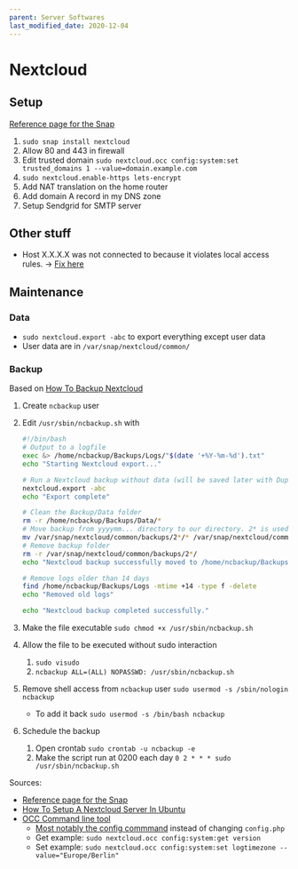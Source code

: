 ```yaml
---
parent: Server Softwares
last_modified_date: 2020-12-04
---
```


# Nextcloud

## Setup

[Reference page for the Snap](https://github.com/nextcloud/nextcloud-snap)

1. `sudo snap install nextcloud`
1. Allow 80 and 443 in firewall
1. Edit trusted domain `sudo nextcloud.occ config:system:set trusted_domains 1 --value=domain.example.com`
1. `sudo nextcloud.enable-https lets-encrypt`
1. Add NAT translation on the home router
1. Add domain A record in my DNS zone
1. Setup Sendgrid for SMTP server

## Other stuff

* Host X.X.X.X was not connected to because it violates local access rules. -> [Fix here](https://help.nextcloud.com/t/violates-local-access-rules-in-talk-9/84471/2)

## Maintenance

### Data

* `sudo nextcloud.export -abc` to export everything except user data
* User data are in `/var/snap/nextcloud/common/`

### Backup

Based on [How To Backup Nextcloud](https://kevq.uk/how-to-backup-nextcloud/)

1. Create `ncbackup` user
1. Edit `/usr/sbin/ncbackup.sh` with

    ```bash
    #!/bin/bash
    # Output to a logfile
    exec &> /home/ncbackup/Backups/Logs/"$(date '+%Y-%m-%d').txt"
    echo "Starting Nextcloud export..."

    # Run a Nextcloud backup without data (will be saved later with Duplicati)
    nextcloud.export -abc
    echo "Export complete"

    # Clean the Backup/Data folder
    rm -r /home/ncbackup/Backups/Data/*
    # Move backup from yyyymm... directory to our directory. 2* is used to filter out folder starting with 2, like 2020
    mv /var/snap/nextcloud/common/backups/2*/* /var/snap/nextcloud/common/backups/2*/.* /home/ncbackup/Backups/Data/
    # Remove backup folder
    rm -r /var/snap/nextcloud/common/backups/2*/
    echo "Nextcloud backup successfully moved to /home/ncbackup/Backups/Data/"

    # Remove logs older than 14 days
    find /home/ncbackup/Backups/Logs -mtime +14 -type f -delete
    echo "Removed old logs"

    echo "Nextcloud backup completed successfully."
    ```

1. Make the file executable `sudo chmod +x /usr/sbin/ncbackup.sh`
1. Allow the file to be executed without sudo interaction
    1. `sudo visudo`
    1. `ncbackup ALL=(ALL) NOPASSWD: /usr/sbin/ncbackup.sh`
1. Remove shell access from `ncbackup` user `sudo usermod -s /sbin/nologin ncbackup`
    * To add it back `sudo usermod -s /bin/bash ncbackup`
1. Schedule the backup
    1. Open crontab `sudo crontab -u ncbackup -e`
    1. Make the script run at 0200 each day `0 2 * * * sudo /usr/sbin/ncbackup.sh`

Sources:

* [Reference page for the Snap](https://github.com/nextcloud/nextcloud-snap)
* [How To Setup A Nextcloud Server In Ubuntu](https://kevq.uk/how-to-setup-a-nextcloud-server-in-ubuntu)
* [OCC Command line tool](https://docs.nextcloud.com/server/15/admin_manual/configuration_server/occ_command.html)
    * [Most notably the config commmand](https://docs.nextcloud.com/server/15/admin_manual/configuration_server/occ_command.html#config-commands) instead of changing `config.php`
    * Get example: `sudo nextcloud.occ config:system:get version`
    * Set example: `sudo nextcloud.occ config:system:set logtimezone --value="Europe/Berlin"`
